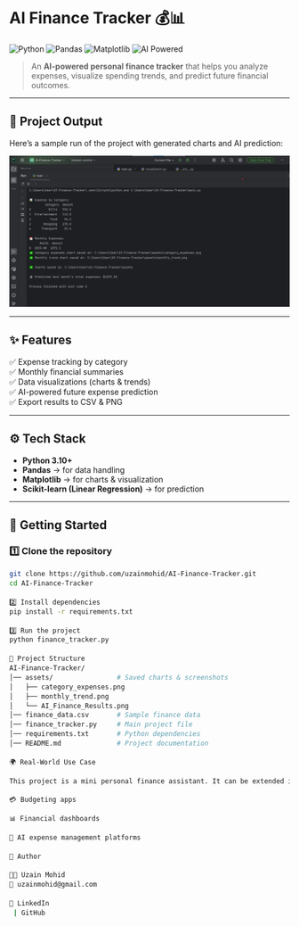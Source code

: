 # AI Finance Tracker 💰📊

![Python](https://img.shields.io/badge/Python-3.10-blue?style=flat&logo=python)
![Pandas](https://img.shields.io/badge/Library-Pandas-yellow?style=flat&logo=pandas)
![Matplotlib](https://img.shields.io/badge/Library-Matplotlib-orange?style=flat&logo=plotly)
![AI Powered](https://img.shields.io/badge/AI-Powered-brightgreen?style=flat&logo=openai)

> An **AI-powered personal finance tracker** that helps you analyze expenses, visualize spending trends, and predict future financial outcomes.

---

## 📸 Project Output
Here’s a sample run of the project with generated charts and AI prediction:

![AI Finance Tracker Results](assets/AI_Finance_Results.png)


---

## ✨ Features
✅ Expense tracking by category  
✅ Monthly financial summaries  
✅ Data visualizations (charts & trends)  
✅ AI-powered future expense prediction  
✅ Export results to CSV & PNG  

---

## ⚙️ Tech Stack
- **Python 3.10+**
- **Pandas** → for data handling  
- **Matplotlib** → for charts & visualization  
- **Scikit-learn (Linear Regression)** → for prediction  

---

## 🚀 Getting Started

### 1️⃣ Clone the repository
```bash
git clone https://github.com/uzainmohid/AI-Finance-Tracker.git
cd AI-Finance-Tracker

2️⃣ Install dependencies
pip install -r requirements.txt

3️⃣ Run the project
python finance_tracker.py

📂 Project Structure
AI-Finance-Tracker/
│── assets/                # Saved charts & screenshots
│   ├── category_expenses.png
│   ├── monthly_trend.png
│   └── AI_Finance_Results.png
│── finance_data.csv       # Sample finance data
│── finance_tracker.py     # Main project file
│── requirements.txt       # Python dependencies
│── README.md              # Project documentation

🌍 Real-World Use Case

This project is a mini personal finance assistant. It can be extended into:

💳 Budgeting apps

📊 Financial dashboards

🤖 AI expense management platforms

📌 Author

👨‍💻 Uzain Mohid
📧 uzainmohid@gmail.com

🔗 LinkedIn
 | GitHub
